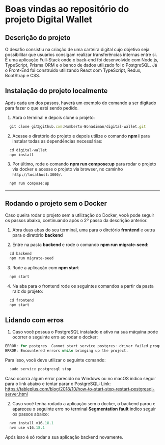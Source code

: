 # Boas vindas ao repositório do projeto Digital Wallet

## Descrição do projeto

O desafio consistiu na criação de uma carteira digital cujo objetivo seja possibilitar que usuários consigam realizar transferências internas entre si. É uma aplicação Full-Stack onde o back-end foi desenvolvido com Node.js, TypeScript, Prisma ORM e o banco de dados utilizado foi o PostgreSQL. Já o Front-End foi construído utilizando React com TypeScript, Redux, BootStrap e CSS.

## Instalação do projeto localmente

Após cada um dos passos, haverá um exemplo do comando a ser digitado para fazer o que está sendo pedido.

1. Abra o terminal e depois clone o projeto:
```javascript
  git clone git@github.com:Humberto-Bonadiman/digital-wallet.git
```

2. Acesse o diretório do projeto e depois utilize o comando **npm i** para instalar todas as dependências necessárias:
```javascript
  cd digital-wallet
  npm install
```

3. Por último, rode o comando **npm run compose:up** para rodar o projeto via docker e acesse o projeto via browser, no caminho `http://localhost:3000/`.
```javascript
  npm run compose:up
```

---

## Rodando o projeto sem o Docker

Caso queira rodar o projeto sem a utilização do Docker, você pode seguir os passos abaixo, continuando após o 2º passo da descrição anterior.

1. Abra duas abas do seu terminal, uma para o diretório **frontend** e outra para o diretório **backend**

2. Entre na pasta **backend** e rode o comando **npm run migrate-seed**:
```javascript
  cd backend
  npm run migrate-seed
```

3. Rode a aplicação com **npm start**
```javascript
  npm start
```

4. Na aba para o frontend rode os seguintes comandos a partir da pasta raiz do projeto:
```javascript
  cd frontend
  npm start
```

## Lidando com erros

1. Caso você possua o PostgreSQL instalado e ativo na sua máquina pode ocorrer o seguinte erro ao rodar o docker:
```javascript
ERROR: for postgres  Cannot start service postgres: driver failed programming external connectivity on endpoint digital-wallet_postgres_1 (xxxxxxxxxxxxxxxxxxxxxxxxxxxxxxxxxxxxxxxxxx): Error starting userland proxy: listen tcp4 0.0.0.0:5432: bind: address already in use
ERROR: Encountered errors while bringing up the project.
```

Para isso, você deve utilizar o seguinte comando:
```javascript
  sudo service postgresql stop
```

Caso ocorra algum error parecido no Windows ou no macOS indico seguir para o link abaixo e tentar parar o PostgreSQL:
Link: https://tableplus.com/blog/2018/10/how-to-start-stop-restart-postgresql-server.html

2. Caso você tenha rodado a aplicação sem o docker, o backend parou e apareceu o seguinte erro no terminal **Segmentation fault** indico seguir os passos abaixo:
```javascript
  nvm install v16.18.1
  nvm use v16.18.1
```

Após isso é só rodar a sua aplicação backend novamente.
